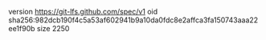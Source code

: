 version https://git-lfs.github.com/spec/v1
oid sha256:982dcb190f4c5a53af602941b9a10da0fdc8e2affca3fa150743aaa22ee1f90b
size 2250
